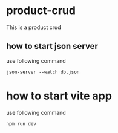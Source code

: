 # product-crud
This is a product crud

## how to start json server

use following command
```
json-server --watch db.json
```

# how to start vite app

use following command
```
npm run dev
```
